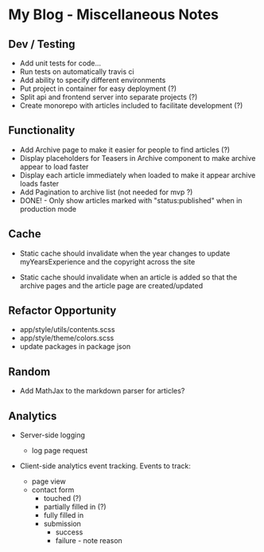 # My Blog - Miscellaneous Notes

## Dev / Testing

- Add unit tests for code...
- Run tests on automatically travis ci
- Add ability to specify different environments
- Put project in container for easy deployment (?)
- Split api and frontend server into separate projects (?)
- Create monorepo with articles included to facilitate development (?)

## Functionality

- Add Archive page to make it easier for people to find articles (?)
- Display placeholders for Teasers in Archive component to make archive
  appear to load faster
- Display each article immediately when loaded to make it appear archive
  loads faster
- Add Pagination to archive list (not needed for mvp ?)
- DONE! - Only show articles marked with "status:published" when in
  production mode

## Cache

- Static cache should invalidate when the year changes to update 
  myYearsExperience and the copyright across the site

- Static cache should invalidate when an article is added so that the
  archive pages and the article page are created/updated

## Refactor Opportunity

- app/style/utils/contents.scss
- app/style/theme/colors.scss
- update packages in package json

## Random

- Add MathJax to the markdown parser for articles?

## Analytics

- Server-side logging
  - log page request


- Client-side analytics event tracking. Events to track:
  - page view
  - contact form
    - touched (?)
    - partially filled in (?)
    - fully filled in
    - submission
      - success
      - failure - note reason
